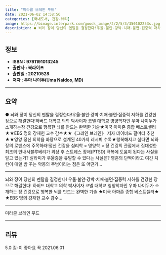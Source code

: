 ```yaml
---
title: "미라클 브레인 푸드"
date: 2021-06-02 14:58:56
categories: [국내도서, 건강-뷰티]
image: https://bimage.interpark.com/goods_image/2/2/5/3/350102253s.jpg
description: ● 뇌와 장이 당신의 멘탈을 결정한다!우울·불안·강박·치매·불면·집중력 저하를 건강한 장으로 해결한다!하버드 대학교 의학 박사이자 코넬 대학교 영양학자인 우마 나이두가 소개하는장 건강으로 행복한 뇌를 만드는 완벽한 기술★미국 아마존 종합 베스트셀러★★EBS 명의 강재헌 교수 감수★★《
---
```


## **정보**

- **ISBN : 9791191013245**
- **출판사 : 북라이프**
- **출판일 : 20210528**
- **저자 : 우마 나이두(Uma Naidoo, MD)**

------



## **요약**

●  뇌와 장이 당신의 멘탈을 결정한다!우울·불안·강박·치매·불면·집중력 저하를 건강한 장으로 해결한다!하버드 대학교 의학 박사이자 코넬 대학교 영양학자인 우마 나이두가 소개하는장 건강으로 행복한 뇌를 만드는 완벽한 기술★미국 아마존 종합 베스트셀러★★EBS 명의 강재헌 교수 감수★★《그레인 브레인》 저자 데이비드 펄머터 추천★★영양 정신 의학을 바탕으로 설계된 40가지 레시피 수록★행복해지고 싶다면 뇌와 장의 로맨스에 주목하라!정신 건강을 심리학 × 영양학 × 장 건강의 관점에서 집대성한 최초의 안내서블루베리가 외상 후 스트레스 장애(PTSD) 극복에 도움이 된다는 사실을 알고 있는가? 살라미가 우울증을 유발할 수 있다는 사실은? 영혼의 단짝이라고 여긴 치킨이 매일 밤 꾸는 악몽의 주범이라는 점은 또 어떤가...

------

뇌와 장이 당신의 멘탈을 결정한다!
우울·불안·강박·치매·불면·집중력 저하를 건강한 장으로 해결한다!
하버드 대학교 의학 박사이자 코넬 대학교 영양학자인 우마 나이두가 소개하는
장 건강으로 행복한 뇌를 만드는 완벽한 기술
★미국 아마존 종합 베스트셀러★
★EBS 명의 강재헌 교수 감수... 

------


미라클 브레인 푸드 

------


## **리뷰** 

5.0 김-이 좋아요 꾹 2021.06.01 <br/>